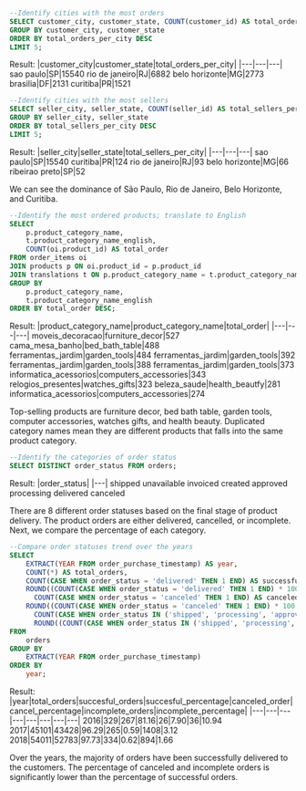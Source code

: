 ```sql
--Identify cities with the most orders
SELECT customer_city, customer_state, COUNT(customer_id) AS total_orders_per_city FROM customers
GROUP BY customer_city, customer_state
ORDER BY total_orders_per_city DESC
LIMIT 5;
```
Result:
|customer_city|customer_state|total_orders_per_city|
|---|---|---|
sao paulo|SP|15540
rio de janeiro|RJ|6882
belo horizonte|MG|2773
brasilia|DF|2131
curitiba|PR|1521

```sql
--Identify cities with the most sellers
SELECT seller_city, seller_state, COUNT(seller_id) AS total_sellers_per_city FROM sellers
GROUP BY seller_city, seller_state
ORDER BY total_sellers_per_city DESC
LIMIT 5;
```
Result:
|seller_city|seller_state|total_sellers_per_city|
|---|---|---|
sao paulo|SP|15540
curitiba|PR|124
rio de janeiro|RJ|93
belo horizonte|MG|66
ribeirao preto|SP|52

We can see the dominance of São Paulo, Rio de Janeiro, Belo Horizonte, and Curitiba.

```sql
--Identify the most ordered products; translate to English
SELECT 
	p.product_category_name,
	t.product_category_name_english,
	COUNT(oi.product_id) AS total_order
FROM order_items oi 
JOIN products p ON oi.product_id = p.product_id
JOIN translations t ON p.product_category_name = t.product_category_name
GROUP BY
	p.product_category_name,
	t.product_category_name_english
ORDER BY total_order DESC;
```
Result:
|product_category_name|product_category_name|total_order|
|---|---|---|
moveis_decoracao|furniture_decor|527
cama_mesa_banho|bed_bath_table|488
ferramentas_jardim|garden_tools|484
ferramentas_jardim|garden_tools|392
ferramentas_jardim|garden_tools|388
ferramentas_jardim|garden_tools|373
informatica_acessorios|computers_accessories|343
relogios_presentes|watches_gifts|323
beleza_saude|health_beautfy|281
informatica_acessorios|computers_accessories|274

Top-selling products are furniture decor, bed bath table, garden tools, computer accessories, watches gifts, and health beauty. Duplicated category names mean they are different products that falls into the same product category.

```sql
--Identify the categories of order status
SELECT DISTINCT order_status FROM orders;
```
Result:
|order_status|
|---|
shipped
unavailable
invoiced
created
approved
processing
delivered
canceled

There are 8 different order statuses based on the final stage of product delivery. The product orders are either delivered, cancelled, or incomplete. Next, we compare the percentage of each category.

```sql
--Compare order statuses trend over the years
SELECT
    EXTRACT(YEAR FROM order_purchase_timestamp) AS year,
    COUNT(*) AS total_orders,
    COUNT(CASE WHEN order_status = 'delivered' THEN 1 END) AS successful_orders,
    ROUND((COUNT(CASE WHEN order_status = 'delivered' THEN 1 END) * 100.0 / COUNT(*)), 2) AS success_percentage,
	  COUNT(CASE WHEN order_status = 'canceled' THEN 1 END) AS canceled_orders,
    ROUND((COUNT(CASE WHEN order_status = 'canceled' THEN 1 END) * 100.0 / COUNT(*)), 2) AS cancel_percentage,
	  COUNT(CASE WHEN order_status IN ('shipped', 'processing', 'approved','created', 'invoiced', 'unavailable') THEN 1 END) AS incomplete_orders,
	  ROUND((COUNT(CASE WHEN order_status IN ('shipped', 'processing', 'approved','created', 'invoiced', 'unavailable') THEN 1 END) * 100.0 / COUNT(*)), 2) AS incomplete_percentage
FROM
    orders
GROUP BY
    EXTRACT(YEAR FROM order_purchase_timestamp)
ORDER BY
    year;
```
Result:
|year|total_orders|succesful_orders|succesful_percentage|canceled_order|cancel_percentage|incomplete_orders|incomplete_percentage|
|---|---|---|---|---|---|---|---|
2016|329|267|81.16|26|7.90|36|10.94
2017|45101|43428|96.29|265|0.59|1408|3.12
2018|54011|52783|97.73|334|0.62|894|1.66

Over the years, the majority of orders have been successfully delivered to the customers. The percentage of canceled and incomplete orders is significantly lower than the percentage of successful orders.

